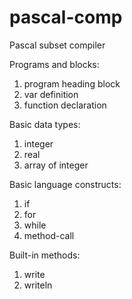 # pascal-comp
Pascal subset compiler

Programs and blocks:
1. program heading block
2. var definition
3. function declaration

Basic data types:
1. integer
2. real
3. array of integer

Basic language constructs:
1. if
2. for
3. while
4. method-call

Built-in methods:
1. write
2. writeln
